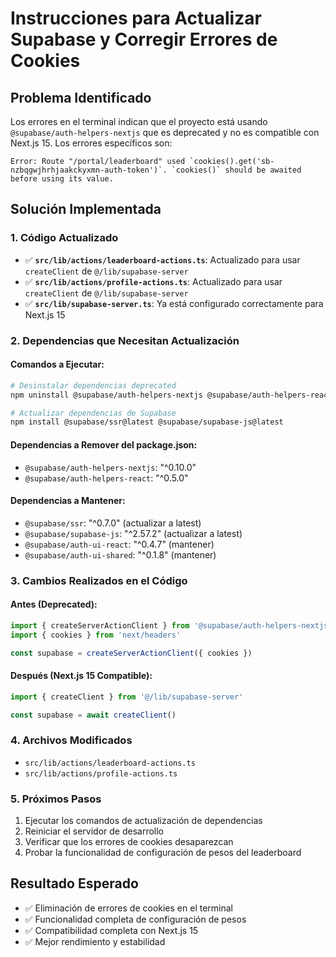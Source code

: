 # Instrucciones para Actualizar Supabase y Corregir Errores de Cookies

## Problema Identificado
Los errores en el terminal indican que el proyecto está usando `@supabase/auth-helpers-nextjs` que es deprecated y no es compatible con Next.js 15. Los errores específicos son:

```
Error: Route "/portal/leaderboard" used `cookies().get('sb-nzbqgwjhrhjaakckyxmn-auth-token')`. `cookies()` should be awaited before using its value.
```

## Solución Implementada

### 1. Código Actualizado
- ✅ **`src/lib/actions/leaderboard-actions.ts`**: Actualizado para usar `createClient` de `@/lib/supabase-server`
- ✅ **`src/lib/actions/profile-actions.ts`**: Actualizado para usar `createClient` de `@/lib/supabase-server`
- ✅ **`src/lib/supabase-server.ts`**: Ya está configurado correctamente para Next.js 15

### 2. Dependencias que Necesitan Actualización

#### Comandos a Ejecutar:
```bash
# Desinstalar dependencias deprecated
npm uninstall @supabase/auth-helpers-nextjs @supabase/auth-helpers-react

# Actualizar dependencias de Supabase
npm install @supabase/ssr@latest @supabase/supabase-js@latest
```

#### Dependencias a Remover del package.json:
- `@supabase/auth-helpers-nextjs`: "^0.10.0"
- `@supabase/auth-helpers-react`: "^0.5.0"

#### Dependencias a Mantener:
- `@supabase/ssr`: "^0.7.0" (actualizar a latest)
- `@supabase/supabase-js`: "^2.57.2" (actualizar a latest)
- `@supabase/auth-ui-react`: "^0.4.7" (mantener)
- `@supabase/auth-ui-shared`: "^0.1.8" (mantener)

### 3. Cambios Realizados en el Código

#### Antes (Deprecated):
```typescript
import { createServerActionClient } from '@supabase/auth-helpers-nextjs'
import { cookies } from 'next/headers'

const supabase = createServerActionClient({ cookies })
```

#### Después (Next.js 15 Compatible):
```typescript
import { createClient } from '@/lib/supabase-server'

const supabase = await createClient()
```

### 4. Archivos Modificados
- `src/lib/actions/leaderboard-actions.ts`
- `src/lib/actions/profile-actions.ts`

### 5. Próximos Pasos
1. Ejecutar los comandos de actualización de dependencias
2. Reiniciar el servidor de desarrollo
3. Verificar que los errores de cookies desaparezcan
4. Probar la funcionalidad de configuración de pesos del leaderboard

## Resultado Esperado
- ✅ Eliminación de errores de cookies en el terminal
- ✅ Funcionalidad completa de configuración de pesos
- ✅ Compatibilidad completa con Next.js 15
- ✅ Mejor rendimiento y estabilidad
